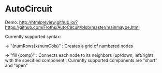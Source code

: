 # AutoCircuit
Demo: http://htmlpreview.github.io/?https://github.com/Froths/AutoCircuit/blob/master/mainmaybe.html

Currently supported syntax:

-> "{numRows}x{numCols}"  : Creates a grid of numbered nodes

-> "fill {comp}"          : Connects each node to its neighbors (up/down, left/right) with the specified component
                          : Currently supported components are "short" and "open"
